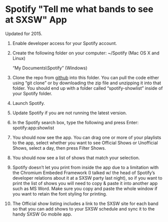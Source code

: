 # Spotify "Tell me what bands to see at SXSW" App

Updated for 2015.

1. Enable developer access for your Spotify account.
2. Create the following folder on your computer:
   ~/Spotify (Mac OS X and Linux)

   “My Documents\Spotify” (Windows)

3. Clone the repo from [github](https://github.com/billboebel/spotify-showlist.git) into this folder.  You can pull the code either using “git clone” or by downloading the zip file and unzipping it into that folder. You should end up with a folder called “spotify-showlist” inside of your Spotify folder.
4. Launch Spotify.
5. Update Spotify if you are not running the latest version.
6. In the Spotify search box, type the following and press Enter:  spotify:app:showlist
7. You should now see the app.  You can drag one or more of your playlists to the app, select whether you want to see Official Shows or Unofficial Shows, select a day, then press Filter Shows.
8. You should now see a list of shows that match your selection.
9. Spotify doesn’t let you print from inside the app due to a limitation with the Chromium Embeded Framework (I talked w/ the head of Spotify’s developer relations about it at a SXSW party last night), so if you want to print the list of shows you will need to copy & paste it into another app such as MS Word.  Make sure you copy and paste the whole window if you want to retain the font styling for printing.
10. The Official show listing includes a link to the SXSW site for each band so that you can add shows to your SXSW schedule and sync it to the handy SXSW Go mobile app.
